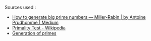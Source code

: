 Sources used :
 - [How to generate big prime numbers — Miller-Rabin | by Antoine Prudhomme | Medium](https://medium.com/@prudywsh/how-to-generate-big-prime-numbers-miller-rabin-49e6e6af32fb)
 - [Primality Test - Wikipedia](https://en.wikipedia.org/wiki/Primality_test)
 - [Generation of primes](https://en.wikipedia.org/wiki/Generation_of_primes)

